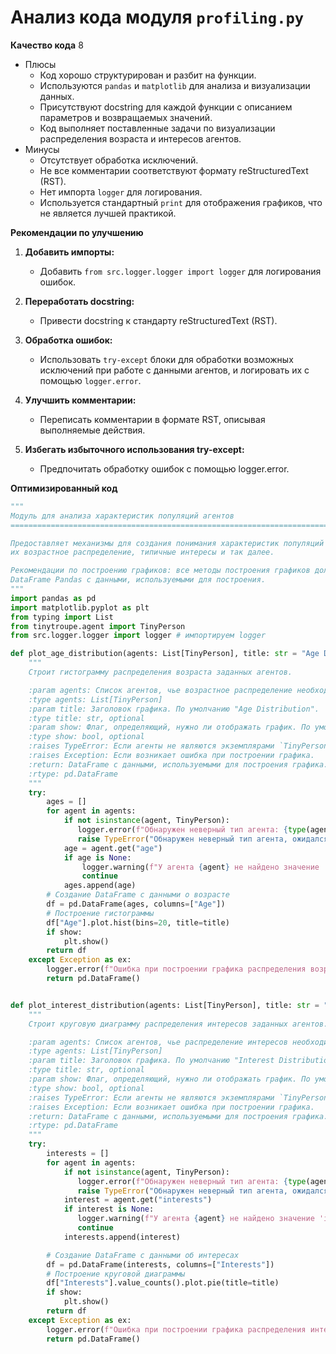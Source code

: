 # Анализ кода модуля `profiling.py`

**Качество кода**
8
-  Плюсы
    - Код хорошо структурирован и разбит на функции.
    - Используются `pandas` и `matplotlib` для анализа и визуализации данных.
    - Присутствуют docstring для каждой функции с описанием параметров и возвращаемых значений.
    - Код выполняет поставленные задачи по визуализации распределения возраста и интересов агентов.
-  Минусы
    - Отсутствует обработка исключений.
    - Не все комментарии соответствуют формату reStructuredText (RST).
    - Нет импорта `logger` для логирования.
    - Используется стандартный `print` для отображения графиков, что не является лучшей практикой.

**Рекомендации по улучшению**
1. **Добавить импорты:**
    - Добавить `from src.logger.logger import logger` для логирования ошибок.

2.  **Переработать docstring:**
    - Привести docstring к стандарту reStructuredText (RST).

3.  **Обработка ошибок:**
    - Использовать `try-except` блоки для обработки возможных исключений при работе с данными агентов, и логировать их с помощью `logger.error`.

4.  **Улучшить комментарии:**
    -  Переписать комментарии в формате RST, описывая выполняемые действия.

5.  **Избегать избыточного использования try-except:**
    -  Предпочитать обработку ошибок с помощью logger.error.

**Оптимизированный код**
```python
"""
Модуль для анализа характеристик популяций агентов
=========================================================================================

Предоставляет механизмы для создания понимания характеристик популяций агентов, таких как
их возрастное распределение, типичные интересы и так далее.

Рекомендации по построению графиков: все методы построения графиков должны также возвращать
DataFrame Pandas с данными, используемыми для построения.
"""
import pandas as pd
import matplotlib.pyplot as plt
from typing import List
from tinytroupe.agent import TinyPerson
from src.logger.logger import logger # импортируем logger

def plot_age_distribution(agents: List[TinyPerson], title: str = "Age Distribution", show: bool = True) -> pd.DataFrame:
    """
    Строит гистограмму распределения возраста заданных агентов.

    :param agents: Список агентов, чье возрастное распределение необходимо отобразить.
    :type agents: List[TinyPerson]
    :param title: Заголовок графика. По умолчанию "Age Distribution".
    :type title: str, optional
    :param show: Флаг, определяющий, нужно ли отображать график. По умолчанию True.
    :type show: bool, optional
    :raises TypeError: Если агенты не являются экземплярами `TinyPerson`.
    :raises Exception: Если возникает ошибка при построении графика.
    :return: DataFrame с данными, используемыми для построения графика.
    :rtype: pd.DataFrame
    """
    try:
        ages = []
        for agent in agents:
            if not isinstance(agent, TinyPerson):
               logger.error(f"Обнаружен неверный тип агента: {type(agent)}. Ожидался TinyPerson")
               raise TypeError("Обнаружен неверный тип агента, ожидался TinyPerson")
            age = agent.get("age")
            if age is None:
                logger.warning(f"У агента {agent} не найдено значение 'age'. Пропускаем.")
                continue
            ages.append(age)
        # Создание DataFrame с данными о возрасте
        df = pd.DataFrame(ages, columns=["Age"])
        # Построение гистограммы
        df["Age"].plot.hist(bins=20, title=title)
        if show:
            plt.show()
        return df
    except Exception as ex:
        logger.error(f"Ошибка при построении графика распределения возраста: {ex}")
        return pd.DataFrame()


def plot_interest_distribution(agents: List[TinyPerson], title: str = "Interest Distribution", show: bool = True) -> pd.DataFrame:
    """
    Строит круговую диаграмму распределения интересов заданных агентов.

    :param agents: Список агентов, чье распределение интересов необходимо отобразить.
    :type agents: List[TinyPerson]
    :param title: Заголовок графика. По умолчанию "Interest Distribution".
    :type title: str, optional
    :param show: Флаг, определяющий, нужно ли отображать график. По умолчанию True.
    :type show: bool, optional
    :raises TypeError: Если агенты не являются экземплярами `TinyPerson`.
    :raises Exception: Если возникает ошибка при построении графика.
    :return: DataFrame с данными, используемыми для построения графика.
    :rtype: pd.DataFrame
    """
    try:
        interests = []
        for agent in agents:
            if not isinstance(agent, TinyPerson):
               logger.error(f"Обнаружен неверный тип агента: {type(agent)}. Ожидался TinyPerson")
               raise TypeError("Обнаружен неверный тип агента, ожидался TinyPerson")
            interest = agent.get("interests")
            if interest is None:
               logger.warning(f"У агента {agent} не найдено значение 'interests'. Пропускаем.")
               continue
            interests.append(interest)

        # Создание DataFrame с данными об интересах
        df = pd.DataFrame(interests, columns=["Interests"])
        # Построение круговой диаграммы
        df["Interests"].value_counts().plot.pie(title=title)
        if show:
            plt.show()
        return df
    except Exception as ex:
        logger.error(f"Ошибка при построении графика распределения интересов: {ex}")
        return pd.DataFrame()
```